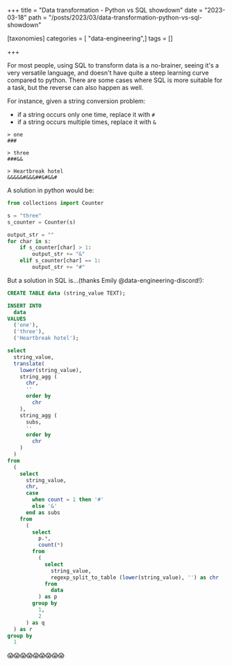 +++
title = "Data transformation - Python vs SQL showdown"
date = "2023-03-18"
path = "/posts/2023/03/data-transformation-python-vs-sql-showdown"

[taxonomies]
categories = [ "data-engineering",]
tags = []

+++

For most people, using SQL to transform data is a no-brainer, seeing it's a very versatile language, and doesn't have quite a steep learning curve compared to python. There are some cases where SQL is more suitable for a task, but the reverse can also happen as well.

For instance, given a string conversion problem:

- if a string occurs only one time, replace it with `#`
- if a string occurs multiple times, replace it with `&`

```
> one
###

> three
###&&

> Heartbreak hotel
&&&&&#&&&##&#&&#
```

A solution in python would be:

```python
from collections import Counter

s = "three"
s_counter = Counter(s)

output_str = ""
for char in s:
    if s_counter[char] > 1:
        output_str += "&"
    elif s_counter[char] == 1:
        output_str += "#"
```

But a solution in SQL is...(thanks Emily @data-engineering-discord!):

```sql
CREATE TABLE data (string_value TEXT);

INSERT INTO
  data
VALUES
  ('one'),
  ('three'),
  ('Heartbreak hotel');

select
  string_value,
  translate(
    lower(string_value),
    string_agg (
      chr,
      ''
      order by
        chr
    ),
    string_agg (
      subs,
      ''
      order by
        chr
    )
  )
from
  (
    select
      string_value,
      chr,
      case
        when count = 1 then '#'
        else '&'
      end as subs
    from
      (
        select
          p.*,
          count(*)
        from
          (
            select
              string_value,
              regexp_split_to_table (lower(string_value), '') as chr
            from
              data
          ) as p
        group by
          1,
          2
      ) as q
  ) as r
group by
  1
```

😱😱😱😱😱😱😱😱😱
